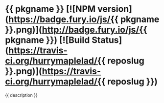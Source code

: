 {{ pkgname }} [![NPM version](https://badge.fury.io/js/{{ pkgname }}.png)](http://badge.fury.io/js/{{ pkgname }}) [![Build Status](https://travis-ci.org/hurrymaplelad/{{ reposlug }}.png)](https://travis-ci.org/hurrymaplelad/{{ reposlug }})
==============

{{ description }}
